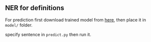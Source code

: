 ## NER for definitions

For prediction first download trained model from [here](https://drive.google.com/drive/folders/1_8eIdc8NTeLpeqKD7aoFFVPzH863Ie1q?usp=sharing), 
then place it in `model/` folder.

specify sentence in `predict.py` then run it.